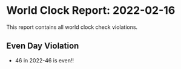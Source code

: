 
# World Clock Report: 2022-02-16

This report contains all world clock check violations.



## Even Day Violation
- 46 in 2022-46 is even!!




